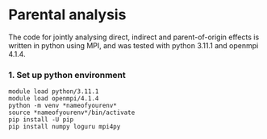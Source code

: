 # Parental analysis
The code for jointly analysing direct, indirect and parent-of-origin effects is written in python using MPI, and was tested with python 3.11.1 and openmpi 4.1.4.

### 1. Set up python environment

```
module load python/3.11.1
module load openmpi/4.1.4
python -m venv *nameofyourenv*
source *nameofyourenv*/bin/activate
pip install -U pip
pip install numpy loguru mpi4py
```
